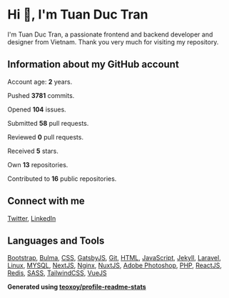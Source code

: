 # Hi 👋, I'm Tuan Duc Tran

I'm Tuan Duc Tran, a passionate frontend and backend developer and designer from Vietnam. Thank you very much for visiting my repository.

## Information about my GitHub account

Account age: **2** years.

Pushed **3781** commits.

Opened **104** issues.

Submitted **58** pull requests.

Reviewed **0** pull requests.

Received **5** stars.

Own **13** repositories.

Contributed to **16** public repositories.

## Connect with me

[Twitter](https://twitter.com/tuanducdesigner), [LinkedIn](https://www.linkedin.com/in/tuanductran)

## Languages and Tools

[Bootstrap](https://getbootstrap.com), [Bulma](https://bulma.io/), [CSS](https://www.w3schools.com/css/), [GatsbyJS](https://www.gatsbyjs.com/), [Git](https://git-scm.com/), [HTML](https://www.w3.org/html/), [JavaScript](https://developer.mozilla.org/en-US/docs/Web/JavaScript), [Jekyll](https://jekyllrb.com/), [Laravel](https://laravel.com/), [Linux](https://www.linux.org/), [MYSQL](https://www.mysql.com/), [NextJS](https://nextjs.org/), [Nginx](https://www.nginx.com), [NuxtJS](https://nuxtjs.org/), [Adobe Photoshop](https://www.photoshop.com/en), [PHP](https://www.php.net), [ReactJS](https://reactjs.org/), [Redis](https://redis.io), [SASS](https://sass-lang.com), [TailwindCSS](https://tailwindcss.com/), [VueJS](https://vuejs.org/)

**Generated using [teoxoy/profile-readme-stats](https://github.com/marketplace/actions/profile-readme-stats)**
